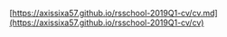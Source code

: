 [https://axissixa57.github.io/rsschool-2019Q1-cv/cv.md](https://axissixa57.github.io/rsschool-2019Q1-cv/cv)
